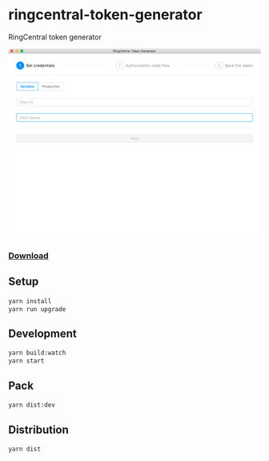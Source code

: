 # ringcentral-token-generator

RingCentral token generator


![RingCentral Token Generator](screenshot.png)


### [Download](https://github.com/tylerlong/ringcentral-token-generator/releases)


## Setup

```
yarn install
yarn run upgrade
```


## Development

```
yarn build:watch
yarn start
```


## Pack

```
yarn dist:dev
```


## Distribution

```
yarn dist
```
